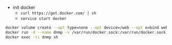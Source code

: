 - init docker
  - `curl https://get.docker.com/ | sh`
  - `service start docker`

```sh
docker volume create --opt type=none --opt device=/web --opt o=bind web && \
docker run -d --name dnmp -v /var/run/docker.sock:/var/run/docker.sock -v web:/web shynome/dnmp && \
docker exec -ti dnmp sh
```
